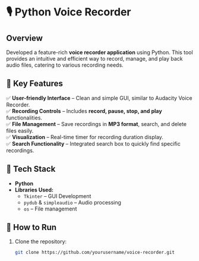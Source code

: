 # 🎙️ Python Voice Recorder

## Overview  
Developed a feature-rich **voice recorder application** using Python. This tool provides an intuitive and efficient way to record, manage, and play back audio files, catering to various recording needs.

## 🔹 Key Features  
✅ **User-friendly Interface** – Clean and simple GUI, similar to Audacity Voice Recorder.  
✅ **Recording Controls** – Includes **record, pause, stop, and play** functionalities.  
✅ **File Management** – Save recordings in **MP3 format**, search, and delete files easily.  
✅ **Visualization** – Real-time timer for recording duration display.  
✅ **Search Functionality** – Integrated search box to quickly find specific recordings.  

## 🔹 Tech Stack  
- **Python**  
- **Libraries Used:**  
  - `Tkinter` – GUI Development  
  - `pydub` & `simpleaudio` – Audio processing  
  - `os` – File management  

## 🔹 How to Run  
1. Clone the repository:  
   ```sh
   git clone https://github.com/yourusername/voice-recorder.git
